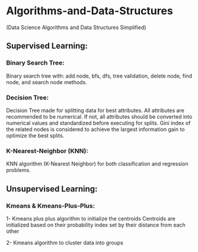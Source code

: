 # Algorithms-and-Data-Structures
(Data Science Algorithms and Data Structures Simplified)


## Supervised Learning:

### Binary Search Tree:
Binary search tree with: add node, bfs, dfs, tree validation, delete node, find node, and search node methods.


### Decision Tree:
Decision Tree made for splitting data for best attributes. All attributes are recommended to be numerical. If not, all
attributes should be converted into numerical values and standardized before executing for splits.
Gini index of the related nodes is considered to achieve the largest information gain to optimize the best splits.


### K-Nearest-Neighbor (KNN):
KNN algorithm (K-Nearest Neighbor) for both classification and regression problems. 




## Unsupervised Learning:

### Kmeans & Kmeans-Plus-Plus:
1- Kmeans plus plus algorithm to initialize the centroids 
Centroids are initialized based on their probability index set by their distance from each other

2- Kmeans algorithm to cluster data into groups
 


